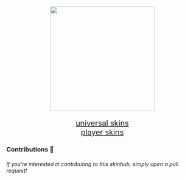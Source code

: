 <h1 align="center">
        <img src="https://i.imgur.com/WXgx7IS.png" width="275px"><br>
</h1>
<p style="font-size: 20px;" align="center">
    <a href="https://google.com">universal skins</a><br>
    <a href="https://yahoo.com">player skins</a>

### Contributions 🎉
###### If you're interested in contributing to this skinhub, simply open a pull request!